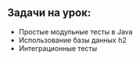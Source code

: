 ## Задачи на урок:

- Простые модульные тесты в Java
- Использование базы данных h2
- Интеграционные тесты
